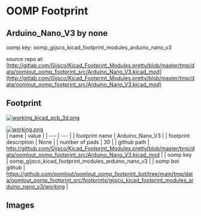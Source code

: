 # OOMP Footprint  
## Arduino_Nano_V3  by none  
  
oomp key: oomp_gijsco_kicad_footprint_modules_arduino_nano_v3  
  
source repo at: [http://gitlab.com/Gijsco/Kicad_Footprint_Modules.pretty/blob/master/tmp/data/oomlout_oomp_footprint_src/Arduino_Nano_V3.kicad_mod](http://gitlab.com/Gijsco/Kicad_Footprint_Modules.pretty/blob/master/tmp/data/oomlout_oomp_footprint_src/Arduino_Nano_V3.kicad_mod)  
## Footprint  
  
[![working_kicad_pcb_3d.png](working_kicad_pcb_3d_600.png)](working_kicad_pcb_3d.png)  
  
[![working.png](working_600.png)](working.png)  
| name | value | 
| --- | --- | 
| footprint name | Arduino_Nano_V3 | 
| footprint description | None | 
| number of pads | 30 | 
| github path | http://github.com/Gijsco/Kicad_Footprint_Modules.pretty/blob/master/tmp/data/oomlout_oomp_footprint_src/Arduino_Nano_V3.kicad_mod | 
| oomp key | oomp_gijsco_kicad_footprint_modules_arduino_nano_v3 | 
| oomp bot github | https://github.com/oomlout/oomlout_oomp_footprint_bot/tree/main/tmp/data/oomlout_oomp_footprint_src/footprints/gijsco_kicad_footprint_modules_arduino_nano_v3/working | 
## Images  
